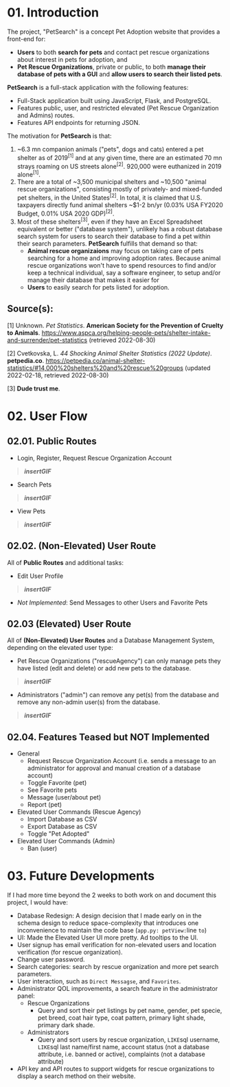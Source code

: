 # 01. Introduction
The project, "PetSearch" is a concept Pet Adoption website that provides a front-end for:
- **Users** to both **search for pets** and contact pet rescue organizations about interest in pets for adoption, and
- **Pet Rescue Organizations**, private or public, to both **manage their database of pets with a GUI** and **allow users to search their listed pets**.

**PetSearch** is a full-stack application with the following features:
- Full-Stack application built using JavaScript, Flask, and PostgreSQL.
- Features public, user, and restricted elevated (Pet Rescue Organization and Admins) routes.
- Features API endpoints for returning JSON.

The motivation for **PetSearch** is that:
1) ~6.3 mn companion animals ("pets", dogs and cats) entered a pet shelter as of 2019<sup>[1]</sup> and at any given time, there are an estimated 70 mn strays roaming on US streets alone<sup>[2]</sup>. 920,000 were euthanized in 2019 alone<sup>[1]</sup>.
2) There are a total of ~3,500 municipal shelters and ~10,500 "animal rescue organizations", consisting mostly of privately- and mixed-funded pet shelters, in the United States<sup>[2]</sup>. In total, it is claimed that U.S. taxpayers directly fund animal shelters ~$1-2 bn/yr (0.03% USA FY2020 Budget, 0.01% USA 2020 GDP)<sup>[2]</sup>.
3) Most of these shelters<sup>[3]</sup>, even if they have an Excel Spreadsheet equivalent or better ("database system"), unlikely has a robust database search system for users to search their database to find a pet within their search parameters. **PetSearch** fulfills that demand so that:
    - **Animal rescue organizaions** may focus on taking care of pets searching for a home and improving adoption rates. Because animal rescue organizations won't have to spend resources to find and/or keep a technical individual, say a software engineer, to setup and/or manage their database that makes it easier for
    - **Users** to easily search for pets listed for adoption.

## Source(s):
[1] Unknown. *Pet Statistics*. **American Society for the Prevention of Cruelty to Animals**. https://www.aspca.org/helping-people-pets/shelter-intake-and-surrender/pet-statistics (retrieved 2022-08-30)

[2] Cvetkovska, L. *44 Shocking Animal Shelter Statistics (2022 Update)*. **petpedia.co**. https://petpedia.co/animal-shelter-statistics/#14,000%20shelters%20and%20rescue%20groups (updated 2022-02-18, retrieved 2022-08-30)

[3] **Dude trust me**.

# 02. User Flow
## 02.01. Public Routes
- Login, Register, Request Rescue Organization Account
> ***insertGIF***
- Search Pets
> ***insertGIF***
- View Pets
> ***insertGIF***

## 02.02. (Non-Elevated) User Route
All of **Public Routes** and additional tasks:
- Edit User Profile
> ***insertGIF***
- *Not Implemented*: Send Messages to other Users and Favorite Pets

## 02.03 (Elevated) User Route
All of **(Non-Elevated) User Routes** and a Database Management System, depending on the elevated user type:
- Pet Rescue Organizations ("rescueAgency") can only manage pets they have listed (edit and delete) or add new pets to the database.
> ***insertGIF***
- Administrators ("admin") can remove any pet(s) from the database and remove any non-admin user(s) from the database.
> ***insertGIF***

## 02.04. Features Teased but **NOT** Implemented
- General
    - Request Rescue Organization Account (i.e. sends a message to an administrator for approval and manual creation of a database account)
	- Toggle Favorite (pet)
	- See Favorite pets
	- Message (user/about pet)
	- Report (pet)
- Elevated User Commands (Rescue Agency)
	- Import Database as CSV
	- Export Database as CSV
	- Toggle "Pet Adopted"
- Elevated User Commands (Admin)
	- Ban (user)

# 03. Future Developments
If I had more time beyond the 2 weeks to both work on and document this project, I would have:
- Database Redesign: A design decision that I made early on in the schema design to reduce space-complexity that introduces one inconvenience to maintain the code base (`app.py: petView:`line `` to ``)
- UI: Made the Elevated User UI more pretty. Ad tooltips to the UI.
- User signup has email verification for non-elevated users and location verification (for rescue organization).
- Change user password.
- Search categories: search by rescue organization and more pet search parameters.
- User interaction, such as `Direct Messagse`, and `Favorites`.
- Administrator QOL improvements, a search feature in the administrator panel:
    - Rescue Organizations
	    - Query and sort their pet listings by pet name, gender, pet specie, pet breed, coat hair type, coat pattern, primary light shade, primary dark shade.
    - Administrators
	    - Query and sort users by rescue organization, `LIKE`sql username, `LIKE`sql last name/first name, account status (not a database attribute, i.e. banned or active), complaints (not a database attribute)
- API key and API routes to support widgets for rescue organizations to display a search method on their website.
